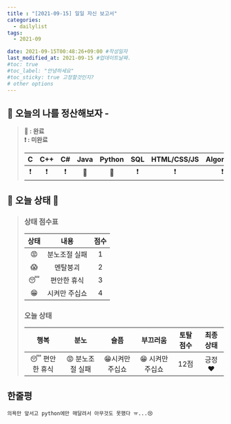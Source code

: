 ```yaml
---
title : "[2021-09-15] 일일 자신 보고서"
categories:
  - dailylist
tags:
  - 2021-09

date: 2021-09-15T00:48:26+09:00 #작성일자
last_modified_at: 2021-09-15 #업데이트날짜.
#toc: true
#toc_label: "안녕하세요"
#toc_sticky: true 고정할것인지?
# other options
---
```


## 🌟 오늘의 나를 정산해보자 - 
> **💙 : 완료**  
> **❗ : 미완료**  
>  
>| C | C++ | C# | Java | Python | SQL | HTML/CSS/JS | Algorithm
>|:---:|:---:|:---:|:---:|:---:|:---:|:---:|:---:|
>| ❗|❗|❗|💙|💙|❗|❗|❗


## 👊 오늘 상태 👊
> ### 상태 점수표
>
>| 상태 | 내용 | 점수
> |:---:|:---:|:---:|
> | 😡 | 분노조절 실패  | 1
> | 😱 | 멘탈붕괴  | 2
> | 😴| 편안한 휴식 | 3
> |😁| 시켜만 주십쇼 | 4
>   
> ### 오늘 상태
>  
>| 행복 | 분노 | 슬픔 | 부끄러움 | 토탈 점수 | 최종 상태 |
> |:------:|:-----:|:-----:|:-----:|:-----:|:------:|
> | 😴 편안한 휴식 | 😡 분노조절 실패 | 😁시켜만 주십쇼  | 😁 시켜만 주십쇼  | 12점 | 긍정❤️


## 한줄평
	의욕만 앞서고 python에만 매달려서 아무것도 못했다 ㅠ...😢